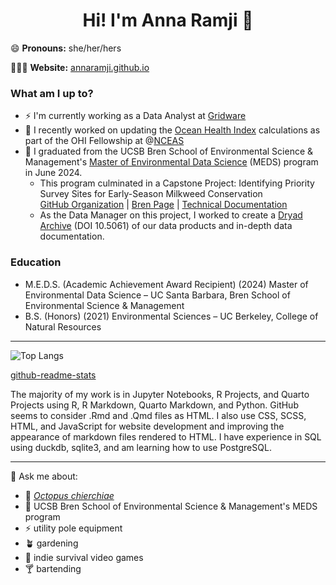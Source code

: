 <h1 align="center"> Hi! I'm Anna Ramji 👋</h1>


😄 **Pronouns:** she/her/hers

👩🏻‍💻 **Website:** [annaramji.github.io](https://annaramji.github.io/)  


### What am I up to?
- ⚡️ I'm currently working as a Data Analyst at [Gridware](https://gridware.io/)
- 🌊 I recently worked on updating the [Ocean Health Index](https://oceanhealthindex.org/) calculations as part of the OHI Fellowship at @[NCEAS](https://www.nceas.ucsb.edu/)
- 🌱  I graduated from the UCSB Bren School of Environmental Science & Management's [Master of Environmental Data Science](https://bren.ucsb.edu/masters-programs/master-environmental-data-science) (MEDS) program in June 2024.
    - This program culminated in a Capstone Project: Identifying Priority Survey Sites for Early-Season Milkweed Conservation    
 [GitHub Organization](https://github.com/MEDS-SBBG-milkweed)  | [Bren Page](https://bren.ucsb.edu/projects/identifying-priority-survey-sites-early-season-milkweed-conservation)  |   [Technical Documentation](https://bren.ucsb.edu/media/5411)
    - As the Data Manager on this project, I worked to create a [Dryad Archive](https://datadryad.org/stash/dataset/doi:10.5061/dryad.2rbnzs7x4) (DOI 10.5061) of our data products and in-depth data documentation.



### Education
- M.E.D.S. (Academic Achievement Award Recipient) (2024) Master of Environmental Data Science – UC Santa Barbara, Bren School of Environmental Science & Management
- B.S. (Honors) (2021) Environmental Sciences –  UC Berkeley, College of Natural Resources

------------------------------

![Top Langs](https://github-readme-stats.vercel.app/api/top-langs/?username=annaramji&langs_count=9&theme=radical&layout=compact&hide=Lua)

[github-readme-stats](https://github.com/Hard-Coder05/github-readme-stats-1/blob/master/readme.md#top-languages-card)

The majority of my work is in Jupyter Notebooks, R Projects, and Quarto Projects using R, R Markdown, Quarto Markdown, and Python. GitHub seems to consider .Rmd and .Qmd files as HTML. I also use CSS, SCSS, HTML, and JavaScript for website development and improving the appearance of markdown files rendered to HTML. I have experience in SQL using duckdb, sqlite3, and am learning how to use PostgreSQL.

--------------------------------

💬 Ask me about:
-    🐙 [*Octopus chierchiae*](https://journals.plos.org/plosone/article?id=10.1371/journal.pone.0265292)
-    🌊 UCSB Bren School of Environmental Science & Management's MEDS program
-    ⚡️ utility pole equipment
-    🪴 gardening
-    👾 indie survival video games
-    🍸 bartending

<!--
**annaramji/annaramji** is a ✨ _special_ ✨ repository because its `README.md` (this file) appears on your GitHub profile.

Here are some ideas to get you started:

- 🤔 I’m looking for help with ...
- 💬 Ask me about *Octopus chierchiae*, UCSB Bren School of Environmental Science & Management's MEDS program
- 📫 How to reach me: ...

- ⚡ Fun fact: ...
-->
